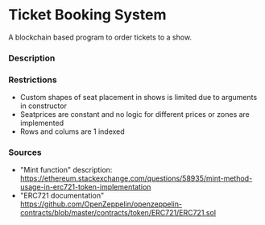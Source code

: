 # Ticket Booking System
A blockchain based program to order tickets to a show.
  
### Description  


### Restrictions
* Custom shapes of seat placement in shows is limited due to arguments in constructor
* Seatprices are constant and no logic for different prices or zones are implemented
* Rows and colums are 1 indexed

### Sources
* "Mint function" description: https://ethereum.stackexchange.com/questions/58935/mint-method-usage-in-erc721-token-implementation  
* "ERC721 documentation" https://github.com/OpenZeppelin/openzeppelin-contracts/blob/master/contracts/token/ERC721/ERC721.sol

